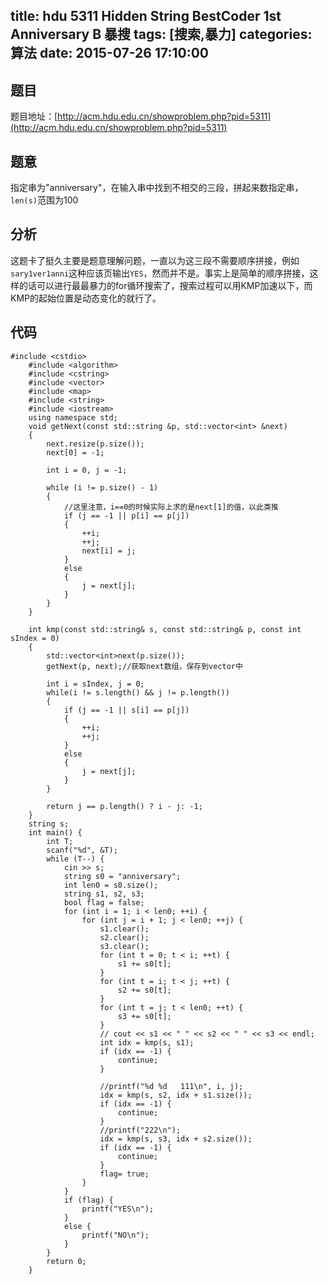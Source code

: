 title: hdu 5311 Hidden String BestCoder 1st Anniversary B 暴搜
tags: [搜索,暴力]
categories: 算法
date: 2015-07-26 17:10:00
---

## 题目

题目地址：[http://acm.hdu.edu.cn/showproblem.php?pid=5311](http://acm.hdu.edu.cn/showproblem.php?pid=5311)

## 题意

指定串为"anniversary"，在输入串中找到不相交的三段，拼起来数指定串，`len(s)`范围为100

## 分析

这题卡了挺久主要是题意理解问题，一直以为这三段不需要顺序拼接，例如`sary1ver1anni`这种应该页输出`YES`，然而并不是。事实上是简单的顺序拼接，这样的话可以进行最最暴力的for循环搜索了，搜索过程可以用KMP加速以下，而KMP的起始位置是动态变化的就行了。

## 代码

    #include <cstdio>
        #include <algorithm>
        #include <cstring>
        #include <vector>
        #include <map>
        #include <string>
        #include <iostream>
        using namespace std;
        void getNext(const std::string &p, std::vector<int> &next)
        {
            next.resize(p.size());
            next[0] = -1;

            int i = 0, j = -1;

            while (i != p.size() - 1)
            {
                //这里注意，i==0的时候实际上求的是next[1]的值，以此类推
                if (j == -1 || p[i] == p[j])
                {
                    ++i;
                    ++j;
                    next[i] = j;
                }
                else
                {
                    j = next[j];
                }
            }
        }

        int kmp(const std::string& s, const std::string& p, const int sIndex = 0)
        {
            std::vector<int>next(p.size());
            getNext(p, next);//获取next数组，保存到vector中

            int i = sIndex, j = 0;
            while(i != s.length() && j != p.length())
            {
                if (j == -1 || s[i] == p[j])
                {
                    ++i;
                    ++j;
                }
                else
                {
                    j = next[j];
                }
            }

            return j == p.length() ? i - j: -1;
        }
        string s;
        int main() {
            int T;
            scanf("%d", &T);
            while (T--) {
                cin >> s;
                string s0 = "anniversary";
                int len0 = s0.size();
                string s1, s2, s3;
                bool flag = false;
                for (int i = 1; i < len0; ++i) {
                    for (int j = i + 1; j < len0; ++j) {
                        s1.clear();
                        s2.clear();
                        s3.clear();
                        for (int t = 0; t < i; ++t) {
                            s1 += s0[t];
                        }
                        for (int t = i; t < j; ++t) {
                            s2 += s0[t];
                        }
                        for (int t = j; t < len0; ++t) {
                            s3 += s0[t];
                        }
                        // cout << s1 << " " << s2 << " " << s3 << endl;
                        int idx = kmp(s, s1);
                        if (idx == -1) {
                            continue;
                        } 

                        //printf("%d %d   111\n", i, j);
                        idx = kmp(s, s2, idx + s1.size());
                        if (idx == -1) {
                            continue;
                        }
                        //printf("222\n");
                        idx = kmp(s, s3, idx + s2.size());
                        if (idx == -1) {
                            continue;
                        }
                        flag= true;
                    }
                }
                if (flag) {
                    printf("YES\n");
                }
                else {
                    printf("NO\n");
                }
            }
            return 0;
        }
    